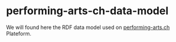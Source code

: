 # performing-arts-ch-data-model

We will found here the RDF data model used on [performing-arts.ch](https://www.performing-arts.ch) Plateform.
